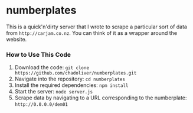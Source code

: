 # numberplates

This is a quick'n'dirty server that I wrote to scrape a particular sort of data from ```http://carjam.co.nz```. You can think of
it as a wrapper around the website.

### How to Use This Code

1. Download the code: ```git clone https://github.com/chadoliver/numberplates.git```
2. Navigate into the repository: ```cd numberplates```
3. Install the required dependencies: ```npm install```
4. Start the server: ```node server.js```
5. Scrape data by navigating to a URL corresponding to the numberplate: ```http://0.0.0.0/dem01```
